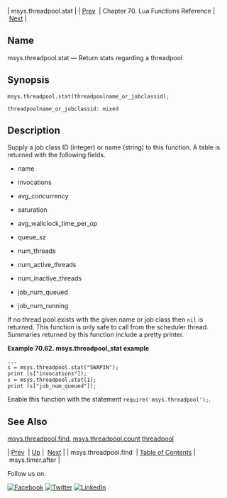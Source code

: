 | msys.threadpool.stat |
| [Prev](lua.ref.msys.threadpool.find.php)  | Chapter 70. Lua Functions Reference |  [Next](lua.ref.msys.timer.after.php) |

<a name="lua.ref.msys.threadpool.stat"></a>
## Name

msys.threadpool.stat — Return stats regarding a threadpool

<a name="idp18477792"></a>
## Synopsis

`msys.threadpool.stat(threadpoolname_or_jobclassid);`

`threadpoolname_or_jobclassid: mixed`<a name="idp18480800"></a>
## Description

Supply a job class ID (integer) or name (string) to this function. A table is returned with the following fields.

*   name

*   invocations

*   avg_concurrency

*   saturation

*   avg_wallclock_time_per_op

*   queue_sz

*   num_threads

*   num_active_threads

*   num_inactive_threads

*   job_num_queued

*   job_num_running

If no thread pool exists with the given name or job class then `nil` is returned. This function is only safe to call from the scheduler thread. Summaries returned by this function include a pretty printer.

<a name="lua.re.msys.threadpool_stat.example"></a>

**Example 70.62. msys.threadpool_stat example**

```
...
s = msys.threadpool.stat("SWAPIN");
print (s["invocations"]);
s = msys.threadpool.stat(1);
print (s["job_num_queued"]);
```

Enable this function with the statement `require('msys.threadpool');`.

<a name="idp18497968"></a>
## See Also

[msys.threadpool.find](lua.ref.msys.threadpool.find.php "msys.threadpool.find"), [msys.threadpool.count](lua.ref.msys.threadpool.count.php "msys.threadpool.count") [threadpool](conf.ref.threadpool.php "threadpool")

| [Prev](lua.ref.msys.threadpool.find.php)  | [Up](lua.function.details.php) |  [Next](lua.ref.msys.timer.after.php) |
| msys.threadpool.find  | [Table of Contents](index.php) |  msys.timer.after |

Follow us on:

[![Facebook](https://support.messagesystems.com/images/icon-facebook.png)](http://www.facebook.com/messagesystems) [![Twitter](https://support.messagesystems.com/images/icon-twitter.png)](http://twitter.com/#!/MessageSystems) [![LinkedIn](https://support.messagesystems.com/images/icon-linkedin.png)](http://www.linkedin.com/company/message-systems)